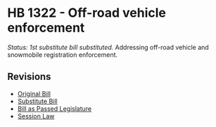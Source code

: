 # HB 1322 - Off-road vehicle enforcement
*Status: 1st substitute bill substituted.*
Addressing off-road vehicle and snowmobile registration enforcement.

## Revisions
* [Original Bill](1/)
* [Substitute Bill](S/)
* [Bill as Passed Legislature](S.PL/)
* [Session Law](S.SL/)